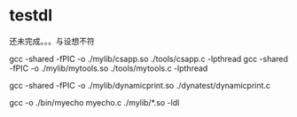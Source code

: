 # testdl

还未完成。。。与设想不符

gcc -shared -fPIC -o ./mylib/csapp.so ./tools/csapp.c -lpthread 
gcc -shared -fPIC -o ./mylib/mytools.so ./tools/mytools.c -lpthread 

gcc -shared -fPIC -o ./mylib/dynamicprint.so ./dynatest/dynamicprint.c 

gcc -o ./bin/myecho myecho.c ./mylib/*.so -ldl
